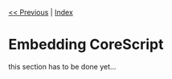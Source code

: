 [<< Previous](./extensions.md) | [Index](./index.md)

# Embedding CoreScript

this section has to be done yet...